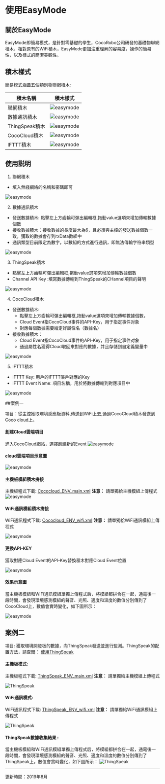 # 使用EasyMode

## 關於EasyMode
EasyMode即簡易模式，是針對零基礎的學生，CocoRobo公司研發的基礎物聯網積木，相對原有的WiFi積木，EasyMode更加注重理解的容易度，操作的簡易性，以及樣式的簡潔美觀性。

## 積木樣式
 簡易模式涵蓋五個類別物聯網積木:

 | 積木名稱 | 積木樣式         |
| -------- | ------------------ |
| 聯網積木    | ![easymode](../media/easymode/network_blocks.png) |
|  數據通訊積木   |  ![easymode](../media/easymode/transfer_blocks.png) |
| ThingSpeak積木 |  ![easymode](../media/easymode/ThingSpeak_blocks.png)|
|CocoCloud積木  | ![easymode](../media/easymode/CocoCloud_blocks.png) |
| IFTTT積木 | ![easymode](../media/easymode/IFTTT_blocks.png) |


## 使用説明
1. 聯網積木
  * 填入無綫網絡的名稱和密碼即可

 ![easymode](../media/easymode/network_blocks.png)



2. 數據通訊積木
  * 發送數據積木: 點擊左上方齒輪可彈出編輯框,拖動value選項來增加傳輸數據個數
  * 接收數據積木：接收數據的長度最大為6，且必須與主控的發送數據個數一致，獲取的數據會存到rxData數組中
  * 通訊類型目前限定為數字，以數組的方式進行通訊，即無法傳輸字符串類型

  ![easymode](../media/easymode/transfer_detail.png)

3. ThingSpeak積木
  *  點擊左上方齒輪可彈出編輯框,拖動value選項來增加傳輸數據個數
  *  Channel API Key :填寫數據傳輸到ThingSpeak的CHannel項目的聲明

  ![easymode](../media/easymode/ThingSpeak_detail.png)


4. CocoCloud積木
  * 發送數據積木:
    * 點擊左上方齒輪可彈出編輯框,拖動value選項來增加傳輸數據個數，
    * Cloud Event指CocoCloud事件的API-Key，用于指定事件对象
    * 對應每個數據需要給定好屬性名（數據名）
  * 接收數據積木：
    * Cloud Event指CocoCloud事件的API-Key，用于指定事件对象
    * 通過屬性名獲得Cloud取回來對應的數據，并且存儲到自定義變量中

 ![easymode](../media/easymode/CocoCloud_detail.png)

5. IFTTT積木
  * IFTTT Key: 用戶的IFTTT賬戶對應的Key
  * IFTTT Event Name: 項目名稱，用於將數據傳輸到對應項目中

 ![easymode](../media/easymode/IFTTT_detail.png)

##案例一

 項目：從主控獲取環境感應板資料,傳送到WiFi上去,通過CocoCloud積木發送到Coco cloud上。

 #### 創建Cloud雲端項目

 進入CocoCloud網站，選擇創建新的Event
  ![easymode](../media/easymode/easymode_cloud_setting.png)

 #### cloud雲端項目示意圖

  ![easymode](../media/easymode/easymode_cloud_setting_event.png)

 #### 主機板模組積木拼接
 主機板程式下載: <a href="../xml/Cococloud_ENV_main.xml" download>Cococloud_ENV_main.xml</a>
 **注意：** 請單獨給主機模組上傳程式
  ![easymode](../media/easymode/easymode_getCloud_example_m.png)


 ####  WiFi通訊模組積木拼接

 WiFi通訊程式下載: <a href="../xml/Cococloud_ENV_wifi.xml" download>Cococloud_ENV_wifi.xml</a>
 **注意：** 請單獨給WiFi通訊模組上傳程式

  ![easymode](../media/easymode/easymode_getCloud_example_w.png)

 ####  更換API-KEY

 獲取對應Cloud Event的API-Key替換積木對應Cloud Event位置

  ![easymode](../media/easymode/easymode_getCloud_example_getkey.png)


#### 效果示意圖

 當主機板模組和WiFi通訊模組單獨上傳程式后，將模組都拼合在一起，通電後一段時間，會發現環境感測模組的聲音、光照、適度和溫度的數值分別傳到了CocoCloud上，數值會實時變化，如下圖所示：

  ![easymode](../media/easymode/easymode_getCloud_example_result.png)

## 案例二

項目: 獲取環境開發板的數據，向ThingSpeak發送並進行監測。ThingSpeak的配置方法，請查閲： [使用ThingSpeak](/thingspeak.md)

#### 主機板模式:

 主機板程式下載: <a href="../xml/Thingspeak_ENV_main.xml" download>ThingSpeak_ENV_main.xml</a>
 **注意：** 請單獨給主機模組上傳程式

![ThingSpeak](../media/ThingSpeak_example_main.png)

#### WiFi通訊模式:
 WiFi通訊程式下載: <a href="../xml/Thingspeak_ENV_wifi.xml" download>ThingSpeak_ENV_wifi.xml</a>
 **注意：** 請單獨給WiFi通訊模組上傳程式

![ThingSpeak](../media/ThingSpeak_example_wifi.png)

#### ThingSpeak數據收集結果 :

當主機板模組和WiFi通訊模組單獨上傳程式后，將模組都拼合在一起，通電後一段時間，會發現環境感測模組的聲音、光照、適度和溫度的數值分別傳到了ThingSpeak上，數值會實時變化，如下圖所示：
![ThingSpeak](../media/ThingSpeak_example_res.png)

---
更新時間：2019年8月
